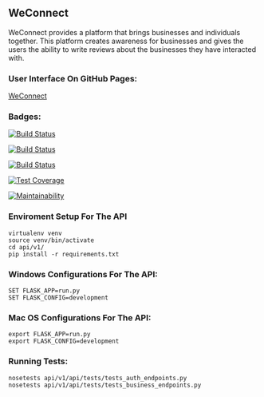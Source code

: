 ## WeConnect
WeConnect provides a platform that brings businesses and individuals together. This platform creates awareness for businesses and gives the users the ability to write reviews about the businesses they have interacted with. 


### User Interface On GitHub Pages:
[WeConnect](https://jimdanielswasswa.github.io/WeConnect/)

### Badges:
[![Build Status](https://travis-ci.org/jimdanielswasswa/WeConnect.svg?branch=master)](https://travis-ci.org/jimdanielswasswa/WeConnect)

[![Build Status](https://travis-ci.org/jimdanielswasswa/WeConnect.svg?branch=develop)](https://travis-ci.org/jimdanielswasswa/WeConnect)

[![Build Status](https://travis-ci.org/jimdanielswasswa/WeConnect.svg?branch=feature%2Fapiv1_branch)](https://travis-ci.org/jimdanielswasswa/WeConnect)

[![Test Coverage](https://api.codeclimate.com/v1/badges/a99a88d28ad37a79dbf6/test_coverage)](https://codeclimate.com/github/codeclimate/codeclimate/test_coverage)

[![Maintainability](https://api.codeclimate.com/v1/badges/a99a88d28ad37a79dbf6/maintainability)](https://codeclimate.com/github/codeclimate/codeclimate/maintainability)


### Enviroment Setup For The API
```
virtualenv venv
source venv/bin/activate
cd api/v1/
pip install -r requirements.txt
```

### Windows Configurations For The API:
```
SET FLASK_APP=run.py
SET FLASK_CONFIG=development
```
### Mac OS Configurations For The API:
```
export FLASK_APP=run.py
export FLASK_CONFIG=development
```

### Running Tests:
```
nosetests api/v1/api/tests/tests_auth_endpoints.py
nosetests api/v1/api/tests/tests_business_endpoints.py
```

